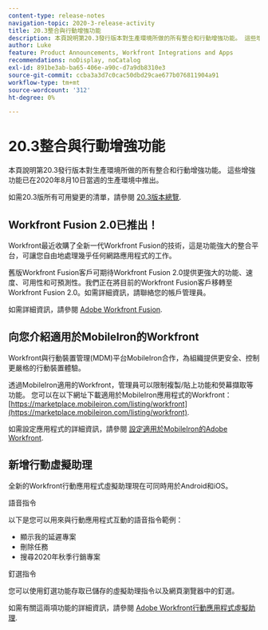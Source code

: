 ```yaml
---
content-type: release-notes
navigation-topic: 2020-3-release-activity
title: 20.3整合與行動增強功能
description: 本頁說明第20.3發行版本對生產環境所做的所有整合和行動增強功能。 這些增強功能已在2020年8月10日當週的生產環境中推出。
author: Luke
feature: Product Announcements, Workfront Integrations and Apps
recommendations: noDisplay, noCatalog
exl-id: 891be3ab-ba65-406e-a90c-d7a9db8310e3
source-git-commit: ccba3a3d7c0cac50dbd29cae677b076811904a91
workflow-type: tm+mt
source-wordcount: '312'
ht-degree: 0%

---
```


# 20.3整合與行動增強功能

本頁說明第20.3發行版本對生產環境所做的所有整合和行動增強功能。 這些增強功能已在2020年8月10日當週的生產環境中推出。

如需20.3版所有可用變更的清單，請參閱 [20.3版本總覽](../../../product-announcements/product-releases/20.3-release-activity/20.3-release-overview.md).

## Workfront Fusion 2.0已推出！

Workfront最近收購了全新一代Workfront Fusion的技術，這是功能強大的整合平台，可讓您自由地處理幾乎任何網路應用程式的工作。

舊版Workfront Fusion客戶可期待Workfront Fusion 2.0提供更強大的功能、速度、可用性和可預測性。我們正在將目前的Workfront Fusion客戶移轉至Workfront Fusion 2.0。如需詳細資訊，請聯絡您的帳戶管理員。

如需詳細資訊，請參閱 [Adobe Workfront Fusion](../../../workfront-fusion/workfront-fusion-2.md).

## 向您介紹適用於MobileIron的Workfront

Workfront與行動裝置管理(MDM)平台MobileIron合作，為組織提供更安全、控制更嚴格的行動裝置體驗。

透過MobileIron適用的Workfront，管理員可以限制複製/貼上功能和熒幕擷取等功能。 您可以在以下網址下載適用於MobileIron應用程式的Workfront： [https://marketplace.mobileiron.com/listing/workfront](https://marketplace.mobileiron.com/listing/workfront).

如需設定應用程式的詳細資訊，請參閱 [設定適用於MobileIron的Adobe Workfront](../../../workfront-basics/mobile-apps/using-the-workfront-mobile-app/wf-mobileiron-configs.md).

## 新增行動虛擬助理

全新的Workfront行動應用程式虛擬助理現在可同時用於Android和iOS。

語音指令

以下是您可以用來與行動應用程式互動的語音指令範例：

* 顯示我的延遲專案
* 刪除任務
* 搜尋2020年秋季行銷專案

釘選指令

您可以使用釘選功能存取已儲存的虛擬助理指令以及網頁瀏覽器中的釘選。

如需有關這兩項功能的詳細資訊，請參閱 [Adobe Workfront行動應用程式虛擬助理](../../../workfront-basics/mobile-apps/using-the-workfront-mobile-app/wf-mobile-virtual-assistant.md).

